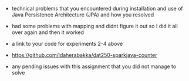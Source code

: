- technical problems that you encountered during installation and use of Java Persistence Architecture (JPA) and how you resolved
-   had some problems with mapping and didnt figure it out so I did it all over again and then it worked

- a link to your code for experiments 2-4 above
-   https://github.com/idaherabakka/dat250-sparkjava-counter

- any pending issues with this assignment that you did not manage to solve
